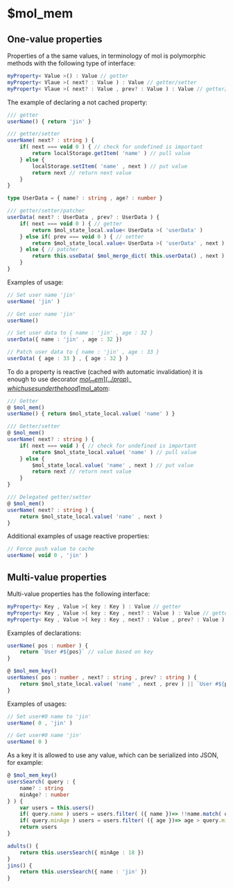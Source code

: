 # $mol_mem

## One-value properties

Properties of a the same values, in terminology of mol is polymorphic methods with the following type of interface:

```ts
myProperty< Value >() : Value // getter
myProperty< Vlaue >( next? : Value ) : Value // getter/setter
myProperty< Vlaue >( next? : Value , prev? : Value ) : Value // getter/setter/patcher
```
The example of declaring a not cached property:

```ts
/// getter
userName() { return 'jin' }
```

```ts
/// getter/setter
userName( next? : string ) {
	if( next === void 0 ) { // check for undefined is important
		return localStorage.getItem( 'name' ) // pull value
	} else {
		localStorage.setItem( 'name' , next ) // put value
		return next // return next value
	}
}
```

```ts
type UserData = { name? : string , age? : number }

/// getter/setter/patcher
userData( next? : UserData , prev? : UserData ) {
	if( next === void 0 ) { // getter
		return $mol_state_local.value< UserData >( 'userData' )
	} else if( prev === void 0 ) { // setter
		return $mol_state_local.value< UserData >( 'userData' , next )
	} else { // patcher
		return this.useData( $mol_merge_dict( this.userData() , next ) ) 
	}
}
```


Examples of usage:

```ts
// Set user name 'jin'
userName( 'jin' )
```

```ts
// Get user name 'jin'
userName()
```

```ts
// Set user data to { name : 'jin' , age : 32 }
userData({ name : 'jin' , age : 32 })
```

```ts
// Patch user data to { name : 'jin' , age : 33 }
userData( { age : 33 } , { age : 32 } )
```

To do a property is reactive (cached with automatic invalidation) it is enough to use decorator [$mol_mem](../prop), which uses under the hood [$mol_atom](../atom):

```ts
/// Getter
@ $mol_mem()
userName() { return $mol_state_local.value( 'name' ) }
```

```ts
/// Getter/setter
@ $mol_mem()
userName( next? : string ) {
	if( next === void ) { // check for undefined is important
		return $mol_state_local.value( 'name' ) // pull value
	} else {
		$mol_state_local.value( 'name' , next ) // put value 
		return next // return next value
	}
}
```

```ts
/// Delegated getter/setter
@ $mol_mem()
userName( next? : string ) {
	return $mol_state_local.value( 'name' , next )
}
```
Additional examples of usage reactive properties:

```ts
// Force push value to cache
userName( void 0 , 'jin' )
```

## Multi-value properties

Multi-value properties has the following interface:

```ts
myProperty< Key , Value >( key : Key ) : Value // getter
myProperty< Key , Value >( key : Key , next? : Value ) : Value // getter/setter
myProperty< Key , Value >( key : Key , next? : Value , prev? : Value ) : Value // getter/setter/patcher
```

Examples of declarations:

```ts
userName( pos : number ) {
	return `User #${pos}` // value based on key
}
```

```ts
@ $mol_mem_key()
userNames( pos : number , next? : string , prev? : string ) {
	return $mol_state_local.value( 'name' , next , prev ) || `User #${pos}`
}
```

Examples of usages:

```ts
// Set user#0 name to 'jin'
userName( 0 , 'jin' )
```

```ts
// Get user#0 name 'jin'
userName( 0 )
```

As a key it is allowed to use any value, which can be serialized into JSON, for example:

```ts
@ $mol_mem_key()
usersSearch( query : {
	name? : string
	minAge? : number
} ) {
	var users = this.users()
	if( query.name ) users = users.filter( ({ name })=> !!name.match( query.name ) )
	if( query.minAge ) users = users.filter( ({ age })=> age > query.minAge )
	return users
}
```

```ts
adults() {
	return this.usersSearch({ minAge : 18 })
}
jins() {
	return this.usersSearch({ name : 'jin' })
}
```
